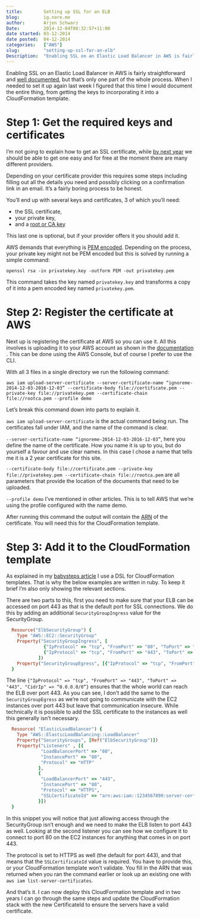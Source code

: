 ```yaml
---
title:        Setting up SSL for an ELB  
blog:         ig.nore.me  
author:       Arjen Schwarz  
Date:         2014-12-04T08:32:57+11:00  
date started: 03-12-2014  
date posted:  04-12-2014
categories:   ["AWS"]
slug:         "setting-up-ssl-for-an-elb"
Description:  "Enabling SSL on an Elastic Load Balancer in AWS is fairly straightforward and well documented, but that’s only one part of the whole process. When I needed to set it up again last week I figured that this time I would document the entire thing, from getting the keys to incorporating it into a CloudFormation template."
---
```


Enabling SSL on an Elastic Load Balancer in AWS is fairly straightforward and [well documented][1], but that’s only one part of the whole process. When I needed to set it up again last week I figured that this time I would document the entire thing, from getting the keys to incorporating it into a CloudFormation template. 

# Step 1: Get the required keys and certificates

I’m not going to explain how to get an SSL certificate, while [by next year][2] we should be able to get one easy and for free at the moment there are many different providers.

Depending on your certificate provider this requires some steps including filling out all the details you need and possibly clicking on a confirmation link in an email. It’s a fairly boring process to be honest.

You’ll end up with several keys and certificates, 3 of which you’ll need:

* the SSL certificate,
* your private key,
* and a [root or CA key][3]

This last one is optional, but if your provider offers it you should add it.

AWS demands that everything is [PEM encoded][4]. Depending on the process, your private key might not be PEM encoded but this is solved by running a simple command:

```
openssl rsa -in privatekey.key -outform PEM -out privatekey.pem
```

This command takes the key named `privatekey.key` and transforms a copy of it into a pem encoded key named `privatekey.pem`.

# Step 2: Register the certificate at AWS

Next up is registering the certificate at AWS so you can use it. All this involves is uploading it to your AWS account as shown in the [documentation][1] . This can be done using the AWS Console, but of course I prefer to use the CLI.

With all 3 files in a single directory we run the following command:

```
aws iam upload-server-certificate --server-certificate-name “ignoreme-2014-12-03-2016-12-03” --certificate-body file://certificate.pem --private-key file://privatekey.pem --certificate-chain file://rootca.pem --profile demo
```

Let’s break this command down into parts to explain it.

`aws iam upload-server-certificate` is the actual command being run. The certificates fall under IAM, and the name of the command is clear.

`--server-certificate-name “ignoreme-2014-12-03-2016-12-03”`, here you define the name of the certificate. How you name it is up to you, but do yourself a favour and use clear names. In this case I chose a name that tells me it is a 2 year certificate for this site.

`--certificate-body file://certificate.pem --private-key file://privatekey.pem --certificate-chain file://rootca.pem` are all parameters that provide the location of the documents that need to be uploaded. 

`--profile demo` I’ve mentioned in other articles. This is to tell AWS that we’re using the profile configured with the name demo.

After running this command the output will contain the [ARN][5] of the certificate. You will need this for the CloudFormation template.

# Step 3: Add it to the CloudFormation template

As explained in my [babysteps article][6] I use a DSL for CloudFormation templates. That is why the below examples are written in ruby. To keep it brief I’m also only showing the relevant sections.

There are two parts to this, first you need to make sure that your ELB can be accessed on port 443 as that is the default port for SSL connections. We do this by adding an additional `SecurityGroupIngress` value for the SecurityGroup.

```ruby
  Resource("ElbSecurityGroup") {
    Type "AWS::EC2::SecurityGroup"
    Property("SecurityGroupIngress", [
              {"IpProtocol" => "tcp", "FromPort" => "80", "ToPort" => "80", "CidrIp" => "0.0.0.0/0"},
              {"IpProtocol" => "tcp", "FromPort" => "443", "ToPort" => "443", "CidrIp" => "0.0.0.0/0"}
            ])
    Property("SecurityGroupEgress", [{"IpProtocol" => "tcp", "FromPort" => "80", "ToPort" => "80", "CidrIp" => "0.0.0.0/0"}])
  }
```

The line `{"IpProtocol" => "tcp", "FromPort" => "443", "ToPort" => "443", "CidrIp" => “0.0.0.0/0”}` ensures that the whole world can reach the ELB over port 443. As you can see, I don’t add the same to the `SecurityGroupEgress` as we’re not going to communicate with the EC2 instances over port 443 but leave that communication insecure. While technically it is possible to add the SSL certificate to the instances as well this generally isn’t necessary.

```ruby
  Resource( "ElasticLoadBalancer") {
    Type "AWS::ElasticLoadBalancing::LoadBalancer"
    Property("SecurityGroups", [Ref("ElbSecurityGroup")])
    Property("Listeners" , [{
             "LoadBalancerPort" => "80",
             "InstancePort" => "80",
             "Protocol" => "HTTP"
            },
            {
             "LoadBalancerPort" => "443",
             "InstancePort" => "80",
             "Protocol" => "HTTPS",
             "SSLCertificateId" => "arn:aws:iam::1234567890:server-certificate/ignoreme-2014-12-03-2016-12-03"
            }])
  }
```

In this snippet you will notice that just allowing access through the SecurityGroup isn’t enough and we need to make the ELB listen to port 443 as well. Looking at the second listener you can see how we configure it to connect to port 80 on the EC2 instances for anything that comes in on port 443.

The protocol is set to HTTPS as well (the default for port 443), and that means that the `SSLCertificateId` value is required. You have to provide this, or your CloudFormation template won’t validate. You fill in the ARN that was returned when you ran the command earlier or look up an existing one with `aws iam list-server-certificates`.

And that’s it. I can now deploy this CloudFormation template and in two years I can go through the same steps  and update the CloudFormation stack with the new CertificateId to ensure the servers have a valid certificate.


[1]: http://docs.aws.amazon.com/ElasticLoadBalancing/latest/DeveloperGuide/US_UpdatingLoadBalancerSSL.html
[2]: https://www.eff.org/deeplinks/2014/11/certificate-authority-encrypt-entire-web
[3]: https://en.wikipedia.org/wiki/Certificate_authority
[4]: https://en.wikipedia.org/wiki/Privacy-enhanced_Electronic_Mail
[5]: http://docs.aws.amazon.com/general/latest/gr/aws-arns-and-namespaces.html
[6]: http://ig.nore.me/2014/08/the-first-babysteps-with-cloudformation/